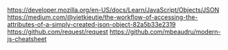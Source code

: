 https://developer.mozilla.org/en-US/docs/Learn/JavaScript/Objects/JSON
https://medium.com/@vietkieutie/the-workflow-of-accessing-the-attributes-of-a-simply-created-json-object-82a5b33e2319
https://github.com/request/request
https://github.com/mbeaudru/modern-js-cheatsheet
